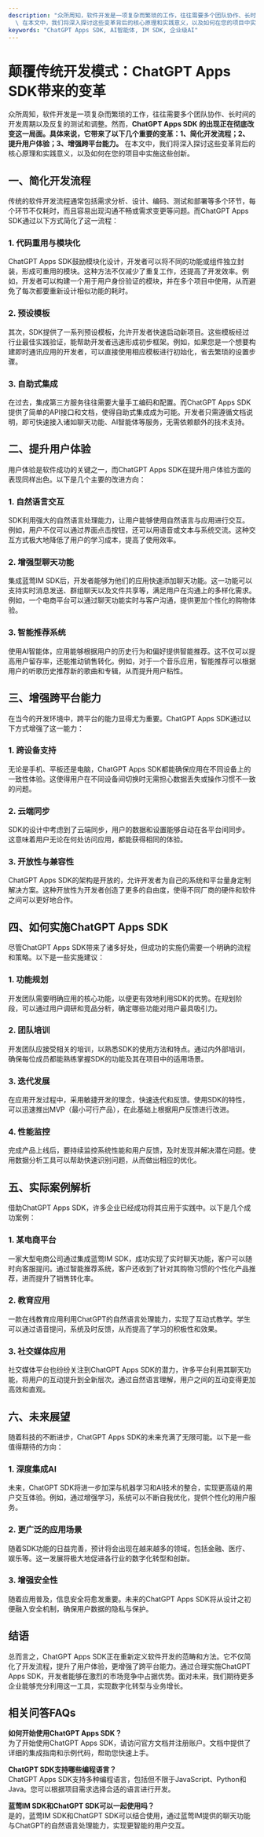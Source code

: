 ```yaml
---
description: "众所周知，软件开发是一项复杂而繁琐的工作，往往需要多个团队协作、长时间的开发周期以及反复的测试和调整。然而，**ChatGPT Apps SDK 的出现正在彻底改变这一局面。具体来说，它带来了以下几个重要的变革：1、简化开发流程；2、提升用户体验；3、增强跨平台能力。**\
  \ 在本文中，我们将深入探讨这些变革背后的核心原理和实践意义，以及如何在您的项目中实施这些创新。"
keywords: "ChatGPT Apps SDK, AI智能体, IM SDK, 企业级AI"
---
```

# 颠覆传统开发模式：ChatGPT Apps SDK带来的变革

众所周知，软件开发是一项复杂而繁琐的工作，往往需要多个团队协作、长时间的开发周期以及反复的测试和调整。然而，**ChatGPT Apps SDK 的出现正在彻底改变这一局面。具体来说，它带来了以下几个重要的变革：1、简化开发流程；2、提升用户体验；3、增强跨平台能力。** 在本文中，我们将深入探讨这些变革背后的核心原理和实践意义，以及如何在您的项目中实施这些创新。

## 一、简化开发流程

传统的软件开发流程通常包括需求分析、设计、编码、测试和部署等多个环节，每个环节不仅耗时，而且容易出现沟通不畅或需求变更等问题。而ChatGPT Apps SDK通过以下方式简化了这一流程：

### 1. 代码重用与模块化

ChatGPT Apps SDK鼓励模块化设计，开发者可以将不同的功能或组件独立封装，形成可重用的模块。这种方法不仅减少了重复工作，还提高了开发效率。例如，开发者可以构建一个用于用户身份验证的模块，并在多个项目中使用，从而避免了每次都要重新设计相似功能的耗时。

### 2. 预设模板

其次，SDK提供了一系列预设模板，允许开发者快速启动新项目。这些模板经过行业最佳实践验证，能帮助开发者迅速形成初步框架。例如，如果您是一个想要构建即时通讯应用的开发者，可以直接使用相应模板进行初始化，省去繁琐的设置步骤。

### 3. 自助式集成

在过去，集成第三方服务往往需要大量手工编码和配置。而ChatGPT Apps SDK提供了简单的API接口和文档，使得自助式集成成为可能。开发者只需遵循文档说明，即可快速接入诸如聊天功能、AI智能体等服务，无需依赖额外的技术支持。

## 二、提升用户体验

用户体验是软件成功的关键之一，而ChatGPT Apps SDK在提升用户体验方面的表现同样出色。以下是几个主要的改进方向：

### 1. 自然语言交互

SDK利用强大的自然语言处理能力，让用户能够使用自然语言与应用进行交互。例如，用户不仅可以通过界面点击按钮，还可以用语音或文本与系统交流。这种交互方式极大地降低了用户的学习成本，提高了使用效率。

### 2. 增强型聊天功能

集成蓝莺IM SDK后，开发者能够为他们的应用快速添加聊天功能。这一功能可以支持实时消息发送、群组聊天以及文件共享等，满足用户在沟通上的多样化需求。例如，一个电商平台可以通过聊天功能实时与客户沟通，提供更加个性化的购物体验。

### 3. 智能推荐系统

使用AI智能体，应用能够根据用户的历史行为和偏好提供智能推荐。这不仅可以提高用户留存率，还能推动销售转化。例如，对于一个音乐应用，智能推荐可以根据用户的听歌历史推荐新的歌曲和专辑，从而提升用户粘性。

## 三、增强跨平台能力

在当今的开发环境中，跨平台的能力显得尤为重要。ChatGPT Apps SDK通过以下方式增强了这一能力：

### 1. 跨设备支持

无论是手机、平板还是电脑，ChatGPT Apps SDK都能确保应用在不同设备上的一致性体验。这使得用户在不同设备间切换时无需担心数据丢失或操作习惯不一致的问题。

### 2. 云端同步

SDK的设计中考虑到了云端同步，用户的数据和设置能够自动在各平台间同步。这意味着用户无论在何处访问应用，都能获得相同的体验。

### 3. 开放性与兼容性

ChatGPT Apps SDK的架构是开放的，允许开发者为自己的系统和平台量身定制解决方案。这种开放性为开发者创造了更多的自由度，使得不同厂商的硬件和软件之间可以更好地合作。

## 四、如何实施ChatGPT Apps SDK

尽管ChatGPT Apps SDK带来了诸多好处，但成功的实施仍需要一个明确的流程和策略。以下是一些实施建议：

### 1. 功能规划

开发团队需要明确应用的核心功能，以便更有效地利用SDK的优势。在规划阶段，可以通过用户调研和竞品分析，确定哪些功能对用户最具吸引力。

### 2. 团队培训

开发团队应接受相关的培训，以熟悉SDK的使用方法和特点。通过内外部培训，确保每位成员都能熟练掌握SDK的功能及其在项目中的适用场景。

### 3. 迭代发展

在应用开发过程中，采用敏捷开发的理念，快速迭代和反馈。使用SDK的特性，可以迅速推出MVP（最小可行产品），在此基础上根据用户反馈进行改进。

### 4. 性能监控

完成产品上线后，要持续监控系统性能和用户反馈，及时发现并解决潜在问题。使用数据分析工具可以帮助快速识别问题，从而做出相应的优化。

## 五、实际案例解析

借助ChatGPT Apps SDK，许多企业已经成功将其应用于实践中。以下是几个成功案例：

### 1. 某电商平台

一家大型电商公司通过集成蓝莺IM SDK，成功实现了实时聊天功能，客户可以随时向客服提问。通过智能推荐系统，客户还收到了针对其购物习惯的个性化产品推荐，进而提升了销售转化率。

### 2. 教育应用

一款在线教育应用利用ChatGPT的自然语言处理能力，实现了互动式教学。学生可以通过语音提问，系统及时反馈，从而提高了学习的积极性和效果。

### 3. 社交媒体应用

社交媒体平台也纷纷关注到ChatGPT Apps SDK的潜力，许多平台利用其聊天功能，将用户的互动提升到全新层次。通过自然语言理解，用户之间的互动变得更加高效和直观。

## 六、未来展望

随着科技的不断进步，ChatGPT Apps SDK的未来充满了无限可能。以下是一些值得期待的方向：

### 1. 深度集成AI

未来，ChatGPT SDK将进一步加深与机器学习和AI技术的整合，实现更高级的用户交互体验。例如，通过增强学习，系统可以不断自我优化，提供个性化的用户服务。

### 2. 更广泛的应用场景

随着SDK功能的日益完善，预计将会出现在越来越多的领域，包括金融、医疗、娱乐等。这一发展将极大地促进各行业的数字化转型和创新。

### 3. 增强安全性

随着应用普及，信息安全将愈发重要。未来的ChatGPT Apps SDK将从设计之初便融入安全机制，确保用户数据的隐私与保护。

## 结语

总而言之，ChatGPT Apps SDK正在重新定义软件开发的范畴和方法。它不仅简化了开发流程，提升了用户体验，更增强了跨平台能力。通过合理实施ChatGPT Apps SDK，开发者能够在激烈的市场竞争中占据优势。面对未来，我们期待更多企业能够充分利用这一工具，实现数字化转型与业务增长。

## 相关问答FAQs

**如何开始使用ChatGPT Apps SDK？**  
为了开始使用ChatGPT Apps SDK，请访问官方文档并注册账户。文档中提供了详细的集成指南和示例代码，帮助您快速上手。

**ChatGPT SDK支持哪些编程语言？**  
ChatGPT Apps SDK支持多种编程语言，包括但不限于JavaScript、Python和Java。您可以根据项目需求选择合适的语言进行开发。

**蓝莺IM SDK和ChatGPT SDK可以一起使用吗？**  
是的，蓝莺IM SDK和ChatGPT SDK可以结合使用，通过蓝莺IM提供的聊天功能与ChatGPT的自然语言处理能力，实现更智能的用户交互。
